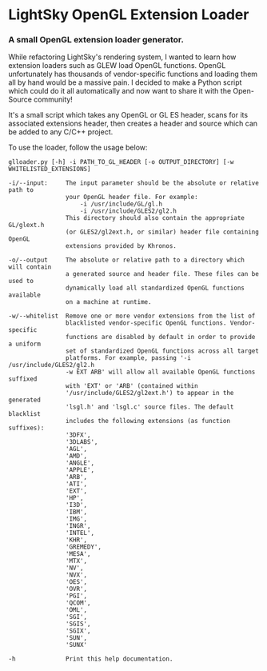 # LightSky OpenGL Extension Loader
### A small OpenGL extension loader generator.


While refactoring LightSky's rendering system, I wanted to learn how extension loaders such as GLEW load OpenGL functions. OpenGL unfortunately has thousands of vendor-specific functions and loading them all by hand would be a massive pain. I decided to make a Python script which could do it all automatically and now want to share it with the Open-Source community!

It's a small script which takes any OpenGL or GL ES header, scans for its associated extensions header, then creates a header and source which can be added to any C/C++ project.

To use the loader, follow the usage below:
```
glloader.py [-h] -i PATH_TO_GL_HEADER [-o OUTPUT_DIRECTORY] [-w WHITELISTED_EXTENSIONS]

-i/--input:     The input parameter should be the absolute or relative path to
                your OpenGL header file. For example:
                    -i /usr/include/GL/gl.h
                    -i /usr/include/GLES2/gl2.h
                This directory should also contain the appropriate GL/glext.h
                (or GLES2/gl2ext.h, or similar) header file containing OpenGL
                extensions provided by Khronos.

-o/--output     The absolute or relative path to a directory which will contain
                a generated source and header file. These files can be used to
                dynamically load all standardized OpenGL functions available
                on a machine at runtime.

-w/--whitelist  Remove one or more vendor extensions from the list of
                blacklisted vendor-specific OpenGL functions. Vendor-specific
                functions are disabled by default in order to provide a uniform
                set of standardized OpenGL functions across all target
                platforms. For example, passing '-i /usr/include/GLES2/gl2.h
                -w EXT ARB' will allow all available OpenGL functions suffixed
                with 'EXT' or 'ARB' (contained within
                '/usr/include/GLES2/gl2ext.h') to appear in the generated
                'lsgl.h' and 'lsgl.c' source files. The default blacklist
                includes the following extensions (as function suffixes):
                '3DFX',
                '3DLABS',
                'AGL',
                'AMD',
                'ANGLE',
                'APPLE',
                'ARB',
                'ATI',
                'EXT',
                'HP',
                'I3D',
                'IBM',
                'IMG',
                'INGR',
                'INTEL',
                'KHR',
                'GREMEDY',
                'MESA',
                'MTX',
                'NV',
                'NVX',
                'OES',
                'OVR',
                'PGI',
                'QCOM',
                'OML',
                'SGI',
                'SGIS',
                'SGIX',
                'SUN',
                'SUNX'

-h              Print this help documentation.
```
